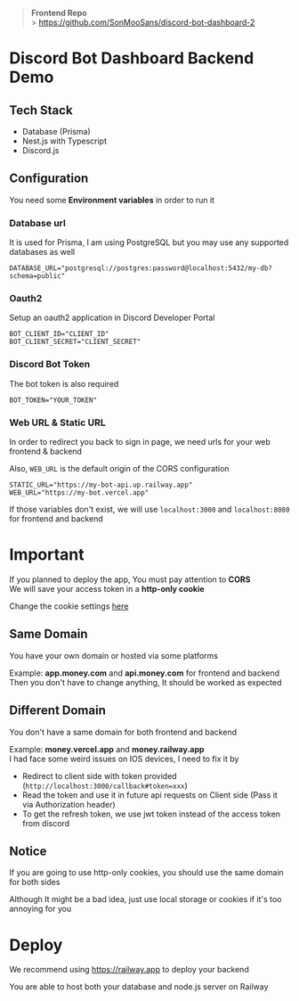 > **Frontend Repo** <br/> > https://github.com/SonMooSans/discord-bot-dashboard-2

# Discord Bot Dashboard Backend Demo

## Tech Stack

- Database (Prisma)
- Nest.js with Typescript
- Discord.js

## Configuration

You need some **Environment variables** in order to run it

### Database url

It is used for Prisma, I am using PostgreSQL but you may use any supported databases as well

`DATABASE_URL="postgresql://postgres:password@localhost:5432/my-db?schema=public"`

### Oauth2

Setup an oauth2 application in Discord Developer Portal

```
BOT_CLIENT_ID="CLIENT_ID"
BOT_CLIENT_SECRET="CLIENT_SECRET"
```

### Discord Bot Token

The bot token is also required

`BOT_TOKEN="YOUR_TOKEN"`

### Web URL & Static URL

In order to redirect you back to sign in page, we need urls for your web frontend & backend

Also, `WEB_URL` is the default origin of the CORS configuration

```
STATIC_URL="https://my-bot-api.up.railway.app"
WEB_URL="https://my-bot.vercel.app"
```

If those variables don't exist, we will use `localhost:3000` and `localhost:8080` for frontend and backend

# Important

If you planned to deploy the app, You must pay attention to **CORS** <br/>
We will save your access token in a **http-only cookie**

Change the cookie settings [here](.\src\controllers\auth.controller.ts)

## Same Domain

You have your own domain or hosted via some platforms

Example: **app.money.com** and **api.money.com** for frontend and backend <br/>
Then you don't have to change anything, It should be worked as expected

## Different Domain

You don't have a same domain for both frontend and backend

Example: **money.vercel.app** and **money.railway.app** <br/>
I had face some weird issues on IOS devices, I need to fix it by

- Redirect to client side with token provided (`http://localhost:3000/callback#token=xxx`)
- Read the token and use it in future api requests on Client side
  (Pass it via Authorization header)
- To get the refresh token, we use jwt token instead of the access token from discord

## Notice

If you are going to use http-only cookies, you should use the same domain for both sides

Although It might be a bad idea, just use local storage or cookies if it's too annoying for you <br/>

# Deploy

We recommend using https://railway.app to deploy your backend

You are able to host both your database and node.js server on Railway
